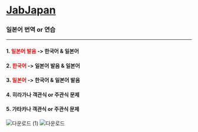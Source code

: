 # [JabJapan](http://jabjapan.cafe24app.com/)
### 일본어 번역 or 연습
---
#### 1. <span style="color:red">일본어 발음</span> -> 한국어 & 일본어
#### 2. <span style="color:red">한국어</span> -> 일본어 발음 & 일본어
#### 3. <span style="color:red">일본어</span> -> 한국어 & 일본어 발음
#### 4. 히라가나 객관식 or 주관식 문제
#### 5. 가타카나 객관식 or 주관식 문제

![다운로드 (1)](https://github.com/jaebins/JabJapan/assets/70888275/b5b4030e-2aa5-4d60-8148-875e821892d3)
![다운로드](https://github.com/jaebins/JabJapan/assets/70888275/958db76f-b052-48b6-874c-f659cfd813ff)
